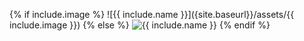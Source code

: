 {% if include.image %}
![{{ include.name }}]({site.baseurl}}/assets/{{ include.image }})
{% else %}
![{{ include.name }}]({{site.baseurl}}/assets/sample-programs-in-every-language-featured-image.JPEG)
{% endif %}
